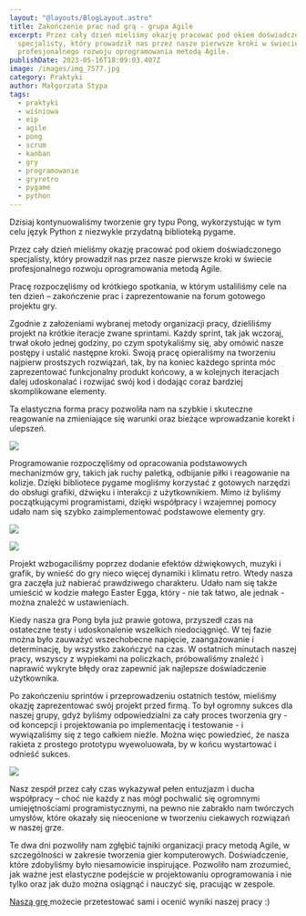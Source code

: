 ```yaml
---
layout: "@layouts/BlogLayout.astro"
title: Zakończenie prac nad grą - grupa Agile
excerpt: Przez cały dzień mieliśmy okazję pracować pod okiem doświadczonego
  specjalisty, który prowadził nas przez nasze pierwsze kroki w świecie
  profesjonalnego rozwoju oprogramowania metodą Agile.
publishDate: 2023-05-16T18:09:03.407Z
image: /images/img_7577.jpg
category: Praktyki
author: Małgorzata Stypa
tags:
  - praktyki
  - wiśniowa
  - eip
  - agile
  - pong
  - scrum
  - kanban
  - gry
  - programowanie
  - gryretro
  - pygame
  - python
---
```

Dzisiaj kontynuowaliśmy tworzenie gry typu Pong, wykorzystując w tym celu język Python z niezwykle przydatną biblioteką pygame.

Przez cały dzień mieliśmy okazję pracować pod okiem doświadczonego specjalisty, który prowadził nas przez nasze pierwsze kroki w świecie profesjonalnego rozwoju oprogramowania metodą Agile.

Pracę rozpoczęliśmy od krótkiego spotkania, w którym ustaliliśmy cele na ten dzień – zakończenie prac i zaprezentowanie na forum gotowego projektu gry.

Zgodnie z założeniami wybranej metody organizacji pracy, dzieliliśmy projekt na krótkie iteracje zwane sprintami. Każdy sprint, tak jak wczoraj, trwał około jednej godziny, po czym spotykaliśmy się, aby omówić nasze postępy i ustalić następne kroki. Swoją pracę opieraliśmy na tworzeniu najpierw prostszych rozwiązań, tak, by na koniec każdego sprinta móc zaprezentować funkcjonalny produkt końcowy, a w kolejnych iteracjach dalej udoskonalać i rozwijać swój kod i dodając coraz bardziej skomplikowane elementy.

Ta elastyczna forma pracy pozwoliła nam na szybkie i skuteczne reagowanie na zmieniające się warunki oraz bieżące wprowadzanie korekt i ulepszeń.

![](/images/img_20230516_095408.jpg)

Programowanie rozpoczęliśmy od opracowania podstawowych mechanizmów gry, takich jak ruchy paletką, odbijanie piłki i reagowanie na kolizje. Dzięki bibliotece pygame mogliśmy korzystać z gotowych narzędzi do obsługi grafiki, dźwięku i interakcji z użytkownikiem. Mimo iż byliśmy początkującymi programistami, dzięki współpracy i wzajemnej pomocy udało nam się szybko zaimplementować podstawowe elementy gry.

![](/images/zrzut-ekranu-745-.png)

![](/images/zrzut-ekranu-744-.png)

Projekt wzbogaciliśmy poprzez dodanie efektów dźwiękowych, muzyki i grafik, by wnieść do gry nieco więcej dynamiki i klimatu retro. Wtedy nasza gra zaczęła już nabierać prawdziwego charakteru. Udało nam się także umieścić w kodzie małego Easter Egga, który - nie tak łatwo, ale jednak - można znaleźć w ustawieniach.

Kiedy nasza gra Pong była już prawie gotowa, przyszedł czas na ostateczne testy i udoskonalenie wszelkich niedociągnięć. W tej fazie można było zauważyć wszechobecne napięcie, zaangażowanie i determinację, by wszystko zakończyć na czas. W ostatnich minutach naszej pracy, wszyscy z wypiekami na policzkach, próbowaliśmy znaleźć i naprawić wykryte błędy oraz zapewnić jak najlepsze doświadczenie użytkownika.

Po zakończeniu sprintów i przeprowadzeniu ostatnich testów, mieliśmy okazję zaprezentować swój projekt przed firmą. To był ogromny sukces dla naszej grupy, gdyż byliśmy odpowiedzialni za cały proces tworzenia gry - od koncepcji i projektowania po implementację i testowanie - i wywiązaliśmy się z tego całkiem nieźle. Można więc powiedzieć, że nasza rakieta z prostego prototypu wyewoluowała, by w końcu wystartować i odnieść sukces.

![](/images/346113378_205641015616213_3109242186375336404_n.png)

Nasz zespół przez cały czas wykazywał pełen entuzjazm i ducha współpracy – choć nie każdy z nas mógł pochwalić się ogromnymi umiejętnościami programistycznymi, na pewno nie zabrakło nam twórczych umysłów, które okazały się nieocenione w tworzeniu ciekawych rozwiązań w naszej grze.  

Te dwa dni pozwoliły nam zgłębić tajniki organizacji pracy metodą Agile, w szczególności w zakresie tworzenia gier komputerowych. Doświadczenie, które zdobyliśmy było niesamowicie inspirujące. Pozwoliło nam zrozumieć, jak ważne jest elastyczne podejście w projektowaniu oprogramowania i nie tylko oraz jak dużo można osiągnąć i nauczyć się, pracując w zespole.

[Naszą grę ](https://github.com/piotrek813/pong-wip)możecie przetestować sami i ocenić wyniki naszej pracy :)
